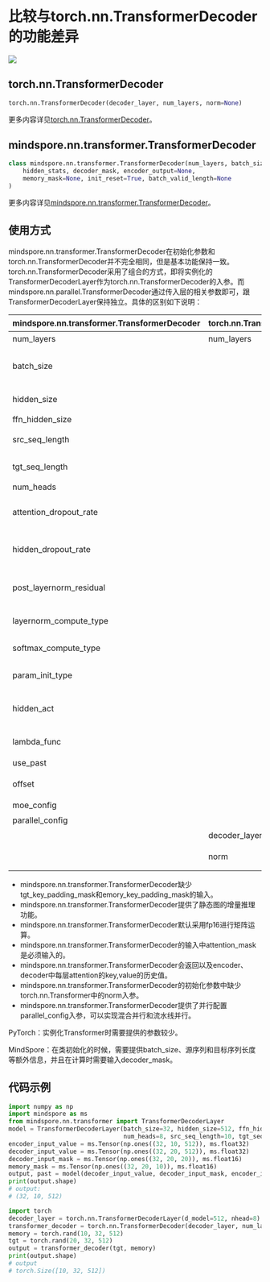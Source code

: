 # 比较与torch.nn.TransformerDecoder的功能差异

<a href="https://gitee.com/mindspore/docs/blob/r1.8/docs/mindspore/source_zh_cn/note/api_mapping/pytorch_diff/TransformerDecoder.md" target="_blank"><img src="https://mindspore-website.obs.cn-north-4.myhuaweicloud.com/website-images/master/resource/_static/logo_source.png"></a>

## torch.nn.TransformerDecoder

```python
torch.nn.TransformerDecoder(decoder_layer, num_layers, norm=None)
```

更多内容详见[torch.nn.TransformerDecoder](https://pytorch.org/docs/1.5.0/nn.html#torch.nn.TransformerDecoder)。

## mindspore.nn.transformer.TransformerDecoder

```python
class mindspore.nn.transformer.TransformerDecoder(num_layers, batch_size, hidden_size, ffn_hidden_size, src_seq_length, tgt_seq_length, num_heads, attention_dropout_rate=0.1, hidden_dropout_rate=0.1, post_layernorm_residual=False, layernorm_compute_type=mstype.float32, softmax_compute_type=mstype.float32, param_init_type=mstype.float32, hidden_act="gelu", lambda_func=None, use_past=False, offset=0, moe_config=default_moe_config, parallel_config=default_transformer_config)(
    hidden_stats, decoder_mask, encoder_output=None,
    memory_mask=None, init_reset=True, batch_valid_length=None
)
```

更多内容详见[mindspore.nn.transformer.TransformerDecoder](https://www.mindspore.cn/docs/zh-CN/r1.8/api_python/mindspore.nn.transformer.html#mindspore.nn.transformer.TransformerDecoder)。

## 使用方式

mindspore.nn.transformer.TransformerDecoder在初始化参数和torch.nn.TransformerDecoder并不完全相同，但是基本功能保持一致。torch.nn.TransformerDecoder采用了组合的方式，即将实例化的TransformerDecoderLayer作为torch.nn.TransformerDecoder的入参。而mindspore.nn.parallel.TransformerDecoder通过传入层的相关参数即可，跟TransformerDecoderLayer保持独立。具体的区别如下说明：

| mindspore.nn.transformer.TransformerDecoder | torch.nn.TransformerDecoder | 说明                                                      |
| ---------------------------------------- | --------------------------- | --------------------------------------------------------- |
| num_layers                               | num_layers                  | 含义相同。                                                |
| batch_size                               |                             | MindSpore需要传入额外的batch size以作校验和增量推理使用。 |
| hidden_size                              |                             | 参数名称不一致，含义相同。                                |
| ffn_hidden_size                          |                             |                                                           |
| src_seq_length                           |                             | encoder输入序列长度。                                     |
| tgt_seq_length                           |                             | decoder输入序列长度。                                     |
| num_heads                                |                             |                                                           |
| attention_dropout_rate                   |                             | attention_dropout_rate表示在softmax处的dropout。          |
| hidden_dropout_rate                      |                             | hidden_dropout_rate表示在隐藏层处的dropout。              |
| post_layernorm_residual                  |                             | MindSpore的该参数表示残差相加时对输入是否应用layernorm。  |
| layernorm_compute_type                   |                             | 控制layernorm的计算类型。                                 |
| softmax_compute_type                     |                             | 控制attention中softmax的计算类型。                        |
| param_init_type                          |                             | 控制参数初始化的类型。                                    |
| hidden_act                               |                             | 激活层的类型，含义相同。MindSpore仅支持字符串。           |
| lambda_func                              |                             | 控制并行的相关配置，详见API文档。                         |
| use_past                                 |                             | 是否使用增量推理。                                        |
| offset                                   |                             | encoder用来计算fusion标记的初始值。                       |
| moe_config                               |                             | MoE并行的配置参数。                                       |
| parallel_config                          |                             | 并行设置的配置参数。                                      |
|                                          | decoder_layer               | decoder的实例化参数                                       |
|                                          | norm                        | 在decoder的输出是否应用传入的norm cell。                  |

- mindspore.nn.transformer.TransformerDecoder缺少tgt_key_padding_mask和emory_key_padding_mask的输入。
- mindspore.nn.transformer.TransformerDecoder提供了静态图的增量推理功能。
- mindspore.nn.transformer.TransformerDecoder默认采用fp16进行矩阵运算。
- mindspore.nn.transformer.TransformerDecoder的输入中attention_mask是必须输入的。
- mindspore.nn.transformer.TransformerDecoder会返回以及encoder、decoder中每层attention的key,value的历史值。
- mindspore.nn.transformer.TransformerDecoder的初始化参数中缺少torch.nn.Transformer中的norm入参。
- mindspore.nn.transformer.TransformerDecoder提供了并行配置parallel_config入参，可以实现混合并行和流水线并行。

PyTorch：实例化Transformer时需要提供的参数较少。

MindSpore：在类初始化的时候，需要提供batch_size、源序列和目标序列长度等额外信息，并且在计算时需要输入decoder_mask。

## 代码示例

```python
import numpy as np
import mindspore as ms
from mindspore.nn.transformer import TransformerDecoderLayer
model = TransformerDecoderLayer(batch_size=32, hidden_size=512, ffn_hidden_size=2048,
                                num_heads=8, src_seq_length=10, tgt_seq_length=20)
encoder_input_value = ms.Tensor(np.ones((32, 10, 512)), ms.float32)
decoder_input_value = ms.Tensor(np.ones((32, 20, 512)), ms.float32)
decoder_input_mask = ms.Tensor(np.ones((32, 20, 20)), ms.float16)
memory_mask = ms.Tensor(np.ones((32, 20, 10)), ms.float16)
output, past = model(decoder_input_value, decoder_input_mask, encoder_input_value, memory_mask)
print(output.shape)
# output:
# (32, 10, 512)

import torch
decoder_layer = torch.nn.TransformerDecoderLayer(d_model=512, nhead=8)
transformer_decoder = torch.nn.TransformerDecoder(decoder_layer, num_layers=2)
memory = torch.rand(10, 32, 512)
tgt = torch.rand(20, 32, 512)
output = transformer_decoder(tgt, memory)
print(output.shape)
# output
# torch.Size([10, 32, 512])
```